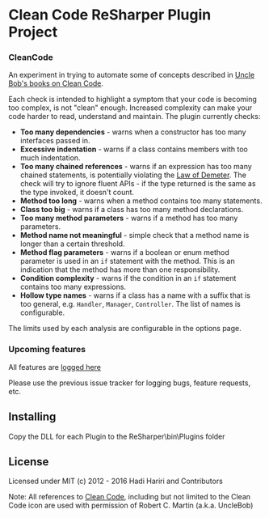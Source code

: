 # Clean Code ReSharper Plugin Project

### CleanCode

An experiment in trying to automate some of concepts described in [Uncle Bob's books on Clean Code](http://www.amazon.com/Clean-Code-Handbook-Software-Craftsmanship/dp/0132350882). 

Each check is intended to highlight a symptom that your code is becoming too complex, is not "clean" enough. Increased complexity can make your code harder to read, understand and maintain. The plugin currently checks:

* **Too many dependencies** - warns when a constructor has too many interfaces passed in.
* **Excessive indentation** - warns if a class contains members with too much indentation.
* **Too many chained references** - warns if an expression has too many chained statements, is potentially violating the [Law of Demeter](https://en.wikipedia.org/wiki/Law_of_Demeter). The check will try to ignore fluent APIs - if the type returned is the same as the type invoked, it doesn't count.
* **Method too long** - warns when a method contains too many statements.
* **Class too big** - warns if a class has too many method declarations.
* **Too many method parameters** - warns if a method has too many parameters.
* **Method name not meaningful** - simple check that a method name is longer than a certain threshold.
* **Method flag parameters** - warns if a boolean or enum method parameter is used in an `if` statement with the method. This is an indication that the method has more than one responsibility.
* **Condition complexity** - warns if the condition in an `if` statement contains too many expressions.
* **Hollow type names** - warns if a class has a name with a suffix that is too general, e.g. `Handler`, `Manager`, `Controller`. The list of names is configurable.

The limits used by each analysis are configurable in the options page.

### Upcoming features

All features are [logged here](http://youtrack.codebetter.com/issues/cc)

Please use the previous issue tracker for logging bugs, feature requests, etc.

## Installing

Copy the DLL for each Plugin to the ReSharper\bin\Plugins folder

## License

Licensed under MIT (c) 2012 - 2016  Hadi Hariri and Contributors

Note: All references to [Clean Code](http://www.cleancoders.com/), including but not limited to the Clean Code icon are used with permission of Robert C. Martin (a.k.a. UncleBob)
